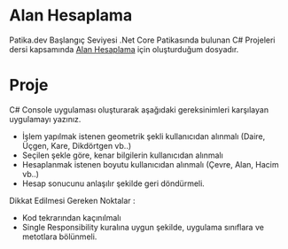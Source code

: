 # Alan Hesaplama

Patika.dev Başlangıç Seviyesi .Net Core Patikasında bulunan C# Projeleri dersi kapsamında [Alan Hesaplama](https://app.patika.dev/courses/c-projeleri/alan-hesaplama) için oluşturduğum dosyadır.

# Proje

C# Console uygulaması oluşturarak aşağıdaki gereksinimleri karşılayan uygulamayı yazınız.

- İşlem yapılmak istenen geometrik şekli kullanıcıdan alınmalı (Daire, Üçgen, Kare, Dikdörtgen vb..)
- Seçilen şekle göre, kenar bilgilerin kullanıcıdan alınmalı
- Hesaplanmak istenen boyutu kullanıcıdan alınmalı (Çevre, Alan, Hacim vb..)
- Hesap sonucunu anlaşılır şekilde geri döndürmeli.

Dikkat Edilmesi Gereken Noktalar :

- Kod tekrarından kaçınılmalı
- Single Responsibility kuralına uygun şekilde, uygulama sınıflara ve metotlara bölünmeli.
